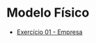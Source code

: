 <h1> Modelo Físico </h1>
<ul>
  <li> <a href = "https://github.com/josec-junior/UEPB/tree/main/BancoDeDadosI_2022.2/Exercicios/ModeloF%C3%ADsico/Exerc%C3%ADcio01"> Exercício 01 - Empresa </a> </li>
</ul>
